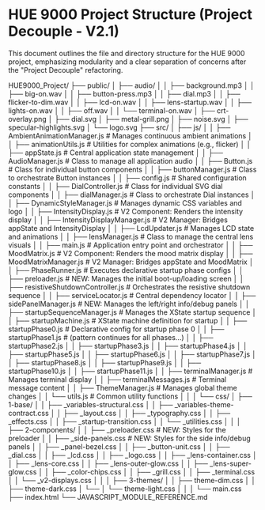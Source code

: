 # HUE 9000 Project Structure (Project Decouple - V2.1)

This document outlines the file and directory structure for the HUE 9000 project, emphasizing modularity and a clear separation of concerns after the "Project Decouple" refactoring.

HUE9000_Project/
├── public/
│   ├── audio/
│   │   ├── background.mp3
│   │   ├── big-on.wav
│   │   ├── button-press.mp3
│   │   ├── dial.mp3
│   │   ├── flicker-to-dim.wav
│   │   ├── lcd-on.wav
│   │   ├── lens-startup.wav
│   │   ├── lights-on.wav
│   │   ├── off.wav
│   │   └── terminal-on.wav
│   ├── crt-overlay.png
│   ├── dial.svg
│   ├── metal-grill.png
│   ├── noise.svg
│   ├── specular-highlights.svg
│   └── logo.svg
├── src/
│   ├── js/
│   │   ├── AmbientAnimationManager.js # Manages continuous ambient animations
│   │   ├── animationUtils.js          # Utilities for complex animations (e.g., flicker)
│   │   ├── appState.js                # Central application state management
│   │   ├── AudioManager.js            # Class to manage all application audio
│   │   ├── Button.js                  # Class for individual button components
│   │   ├── buttonManager.js           # Class to orchestrate Button instances
│   │   ├── config.js                  # Shared configuration constants
│   │   ├── DialController.js          # Class for individual SVG dial components
│   │   ├── dialManager.js             # Class to orchestrate Dial instances
│   │   ├── DynamicStyleManager.js     # Manages dynamic CSS variables and logo
│   │   ├── IntensityDisplay.js        # V2 Component: Renders the intensity display
│   │   ├── IntensityDisplayManager.js # V2 Manager: Bridges appState and IntensityDisplay
│   │   ├── LcdUpdater.js              # Manages LCD state and animations
│   │   ├── lensManager.js             # Class to manage the central lens visuals
│   │   ├── main.js                    # Application entry point and orchestrator
│   │   ├── MoodMatrix.js              # V2 Component: Renders the mood matrix display
│   │   ├── MoodMatrixManager.js       # V2 Manager: Bridges appState and MoodMatrix
│   │   ├── PhaseRunner.js             # Executes declarative startup phase configs
│   │   ├── preloader.js               # NEW: Manages the initial boot-up/loading screen
│   │   ├── resistiveShutdownController.js # Orchestrates the resistive shutdown sequence
│   │   ├── serviceLocator.js          # Central dependency locator
│   │   ├── sidePanelManager.js        # NEW: Manages the left/right info/debug panels
│   │   ├── startupSequenceManager.js  # Manages the XState startup sequence
│   │   ├── startupMachine.js          # XState machine definition for startup
│   │   ├── startupPhase0.js           # Declarative config for startup phase 0
│   │   ├── startupPhase1.js           # (pattern continues for all phases...)
│   │   ├── startupPhase2.js
│   │   ├── startupPhase3.js
│   │   ├── startupPhase4.js
│   │   ├── startupPhase5.js
│   │   ├── startupPhase6.js
│   │   ├── startupPhase7.js
│   │   ├── startupPhase8.js
│   │   ├── startupPhase9.js
│   │   ├── startupPhase10.js
│   │   ├── startupPhase11.js
│   │   ├── terminalManager.js         # Manages terminal display
│   │   ├── terminalMessages.js        # Terminal message content
│   │   ├── ThemeManager.js            # Manages global theme changes
│   │   └── utils.js                   # Common utility functions
│   │
│   └── css/
│       ├── 1-base/
│       │   ├── _variables-structural.css
│       │   ├── _variables-theme-contract.css
│       │   ├── _layout.css
│       │   ├── _typography.css
│       │   ├── _effects.css
│       │   ├── _startup-transition.css
│       │   └── _utilities.css
│       │
│       ├── 2-components/
│       │   ├── _preloader.css             # NEW: Styles for the preloader
│       │   ├── _side-panels.css         # NEW: Styles for the side info/debug panels
│       │   ├── _panel-bezel.css
│       │   ├── _button-unit.css
│       │   ├── _dial.css
│       │   ├── _lcd.css
│       │   ├── _logo.css
│       │   ├── _lens-container.css
│       │   ├── _lens-core.css
│       │   ├── _lens-outer-glow.css
│       │   ├── _lens-super-glow.css
│       │   ├── _color-chips.css
│       │   ├── _grill.css
│       │   ├── _terminal.css
│       │   └── _v2-displays.css
│       │
│       ├── 3-themes/
│       │   ├── theme-dim.css
│       │   ├── theme-dark.css
│       └── │   └── theme-light.css
│       │
│       └── main.css
├── index.html
└── JAVASCRIPT_MODULE_REFERENCE.md